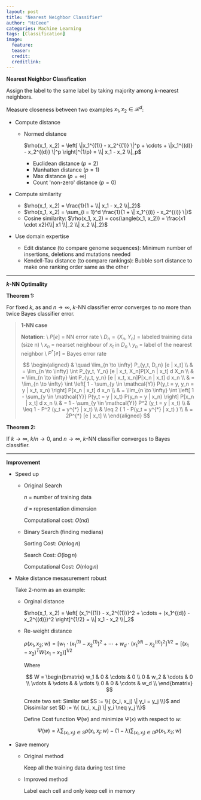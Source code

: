 ```yaml
---
layout: post
title: "Nearest Neighbor Classifier"
author: "HzCeee"
categories: Machine Learning
tags: [Classification]
image:
  feature: 
  teaser: 
  credit:
  creditlink:
---
```


__Nearest Neighbor Classfication__

Assign the label to the same label by taking majority among $k$-nearest neighbors.

Measure closeness between two examples $x_1, x_2 \in \mathcal{R}^d$:

- Compute distance

  - Normed distance

    $\rho(x_1, x_2) = \left[ \|x_1^{(1)} - x_2^{(1)} \|^p + \cdots + \|x_1^{(d)} - x_2^{(d)} \|^p \right]^{1/p} = \\| x_1 - x_2 \\|_p$

    - Euclidean distance ($p = 2$)
    - Manhatten distance ($p = 1$)
    - Max distance ($p = \infty$)
    - Count 'non-zero' distance ($p = 0$)

- Compute similarity

  - $\rho(x_1, x_2) = \frac{1}{1 + \\| x_1 - x_2 \\|_2}$
  - $\rho(x_1, x_2) = \sum_{i = 1}^d \frac{1}{1 + \| x_1^{(i)} - x_2^{(i)} \|}$
  - Cosine similarity: $\rho(x_1, x_2) = cos(\angle(x_1, x_2)) = \frac{x1 \cdot x2}{\\| x1 \\|_2 \\| x_2 \\|_2}$

- Use domain expertise

  - Edit distance (to compare genome sequences): Minimum number of insertions, deletions and mutations needed
  - Kendell-Tau distance (to compare rankings): Bubble sort distance to make one ranking order same as the other

---

__$k$-NN Optimality__

__Theorem 1:__

For fixed $k$, as and $n \to \infty$, $k$-NN classifier error converges to no more than twice Bayes classifier error.

> __1-NN case__
>
> __Notation:__
> \\
> $P[e]$ = NN error rate
> \\
> $D_n = (X_n, Y_n)$ = labeled training data (size n)
> \\
> $x_n$ = nearset neighbour of $x_t$ in $D_n$
> \\
> $y_n$ = label of the nearest neighbor
> \\
> $P^{*}[e]$ = Bayes error rate
>
> $$
> \begin{aligned}
> & \quad \lim_{n \to \infty} P_{y_t, D_n} [e | x_t] \\
> & = \lim_{n \to \infty} \int P_{y_t, Y_n} [e | x_t, X_n]P[X_n | x_t] d X_n \\
> & = \lim_{n \to \infty} \int P_{y_t, y_n} [e | x_t, x_n]P[x_n | x_t] d x_n \\
> & = \lim_{n \to \infty} \int \left[ 1 - \sum_{y \in \mathcal{Y}} P(y_t = y, y_n = y | x_t, x_n) \right] P[x_n | x_t] d x_n \\
> & = \lim_{n \to \infty} \int \left[ 1 - \sum_{y \in \mathcal{Y}} P(y_t = y | x_t) P(y_n = y | x_n) \right] P[x_n | x_t] d x_n \\
> & = 1 - \sum_{y \in \mathcal{Y}} P^2 (y_t = y | x_t) \\
> & \leq 1 - P^2 (y_t = y^{*} | x_t) \\
> & \leq 2 ( 1 - P(y_t = y^{*} | x_t) ) \\
> & = 2P^{*} [e | x_t] \\
> \end{aligned}
> $$
>

__Theorem 2:__

If $k \to \infty$, $k/n \to 0$, and $n \to \infty$, $k$-NN classifier converges to Bayes classifier.

---

__Improvement__

- Speed up

  - Original Search

    $n$ = number of training data

    $d$ = representation dimension

    Computational cost: $O(nd)$

  - Binary Search (finding medians)

    Sorting Cost: $O(n \log n)$

    Search Cost: $O(\log n)$

    Computational Cost: $O(n \log n)$

- Make distance mesasurement robust

  Take 2-norm as an example:

  - Orginal distance

    $\rho(x_1, x_2) = \left[ (x_1^{(1)} - x_2^{(1)})^2 + \cdots + (x_1^{(d)} - x_2^{(d)})^2 \right]^{1/2} = \\| x_1 - x_2 \\|_2$

  - Re-weight distance

    $\rho(x_1, x_2; w) = \left[ w_1 \cdot (x_1^{(1)} - x_2^{(1)})^2 + \cdots + w_d \cdot (x_1^{(d)} - x_2^{(d)})^2 \right]^{1/2} = \left[ (x_1 - x_2)^T W (x_1 - x_2) \right]^{1/2}$

    Where

    $$
    W = 
    \begin{bmatrix}
    w_1 & 0 & \cdots & 0 \\
    0 & w_2 & \cdots & 0 \\
    \vdots & \vdots & & \vdots \\
    0 & 0 & \cdots & w_d \\
    \end{bmatrix}
    $$

    Create two set: Similar set $S := \\{ (x_i, x_j) \| y_i = y_j \\}$ and Dissimilar set $D := \\{ (x_i, x_j) \| y_i \neq y_j \\}$

    Define Cost function $\Psi(w)$ and minimize $\Psi(x)$ with respect to $w$:

    $$
    \Psi(w) = \lambda \sum_{(x_i, x_j) \in S} \rho (x_i, x_j; w) - (1 - \lambda) \sum_{(x_i, x_j) \in D} \rho(x_1, x_2; w)
    $$

- Save memory

  - Original method

    Keep all the training data during test time

  - Improved method

    Label each cell and only keep cell in memory

